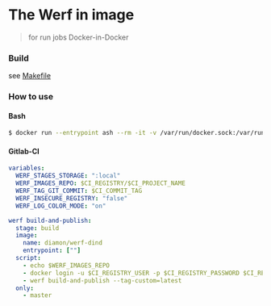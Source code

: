 # The Werf in image
> for run jobs Docker-in-Docker

### Build
see [Makefile](./Makefile)

### How to use

#### Bash
```bash
$ docker run --entrypoint ash --rm -it -v /var/run/docker.sock:/var/run/docker.sock diamon/werf-dind
```

#### Gitlab-CI
```yaml
variables:
  WERF_STAGES_STORAGE: ":local"
  WERF_IMAGES_REPO: $CI_REGISTRY/$CI_PROJECT_NAME
  WERF_TAG_GIT_COMMIT: $CI_COMMIT_TAG
  WERF_INSECURE_REGISTRY: "false"
  WERF_LOG_COLOR_MODE: "on"

werf build-and-publish:
  stage: build
  image:
    name: diamon/werf-dind
    entrypoint: [""]
  script:
    - echo $WERF_IMAGES_REPO
    - docker login -u $CI_REGISTRY_USER -p $CI_REGISTRY_PASSWORD $CI_REGISTRY
    - werf build-and-publish --tag-custom=latest
  only: 
    - master
```